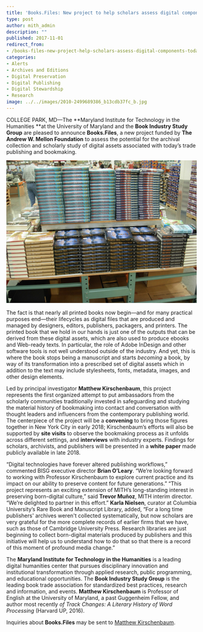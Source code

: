 ```yaml
---
title: 'Books.Files: New project to help scholars assess digital components of today’s bookmaking'
type: post
author: mith_admin
description: ""
published: 2017-11-01
redirect_from: 
- /books-files-new-project-help-scholars-assess-digital-components-todays-bookmaking/
categories:
- Alerts
- Archives and Editions
- Digital Preservation
- Digital Publishing
- Digital Stewardship
- Research
image: ../../images/2010-2499689386_b13cdb37fc_b.jpg
---
```

COLLEGE PARK, MD—The **Maryland Institute for Technology in the Humanities **at the University of Maryland and the **Book Industry Study Group** are pleased to announce **Books.Files**, a new project funded by **The** **Andrew W. Mellon Foundation** to assess the potential for the archival collection and scholarly study of digital assets associated with today’s trade publishing and bookmaking.

![](../../images/2010-2499689386_b13cdb37fc_b.jpg)![]()

The fact is that nearly all printed books now begin—and for many practical purposes end—their lifecycles as digital files that are produced and managed by designers, editors, publishers, packagers, and printers. The printed book that we hold in our hands is just one of the outputs that can be derived from these digital assets, which are also used to produce ebooks and Web-ready texts. In particular, the role of Adobe InDesign and other software tools is not well understood outside of the industry. And yet, this is where the book stops being a manuscript and starts _becoming_ a book, by way of its transformation into a prescribed set of digital assets which in addition to the text may include stylesheets, fonts, metadata, images, and other design elements.

Led by principal investigator **Matthew Kirschenbaum**, this project represents the first organized attempt to put ambassadors from the scholarly communities traditionally invested in safeguarding and studying the material history of bookmaking into contact and conversation with thought leaders and influencers from the contemporary publishing world. The centerpiece of the project will be a **convening** to bring those figures together in New York City in early 2018; Kirschenbaum’s efforts will also be supported by **site visits** to observe the bookmaking process as it unfolds across different settings, and **interviews** with industry experts. Findings for scholars, archivists, and publishers will be presented in a **white paper** made publicly available in late 2018.

“Digital technologies have forever altered publishing workflows,” commented BISG executive director **Brian O’Leary**. “We’re looking forward to working with Professor Kirschenbaum to explore current practice and its impact on our ability to preserve content for future generations.” “This project represents an exciting extension of MITH’s long-standing interest in preserving born-digital culture,” said **Trevor Muñoz**, MITH interim director. “We’re delighted to partner in this effort.” **Karla Nielsen**, curator at Columbia University’s Rare Book and Manuscript Library, added, “For a long time publishers' archives weren't collected systematically, but now scholars are very grateful for the more complete records of earlier firms that we have, such as those of Cambridge University Press. Research libraries are just beginning to collect born-digital materials produced by publishers and this initiative will help us to understand how to do that so that there is a record of this moment of profound media change.”

The **Maryland Institute for Technology in the Humanities** is a leading digital humanities center that pursues disciplinary innovation and institutional transformation through applied research, public programming, and educational opportunities. The **Book Industry Study Group** is the leading book trade association for standardized best practices, research and information, and events. **Matthew Kirschenbaum** is Professor of English at the University of Maryland, a past Guggenheim Fellow, and author most recently _of Track Changes: A Literary History of Word Processing_ (Harvard UP, 2016).

Inquiries about **Books.Files** may be sent to [Matthew Kirschenbaum](mailto:mgk@umd.edu).
